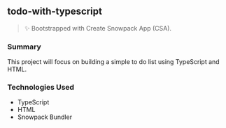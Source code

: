 ## todo-with-typescript
> ✨ Bootstrapped with Create Snowpack App (CSA).

### Summary 
This project will focus on building a simple to do list using TypeScript and HTML.

### Technologies Used
* TypeScript
* HTML
* Snowpack Bundler
